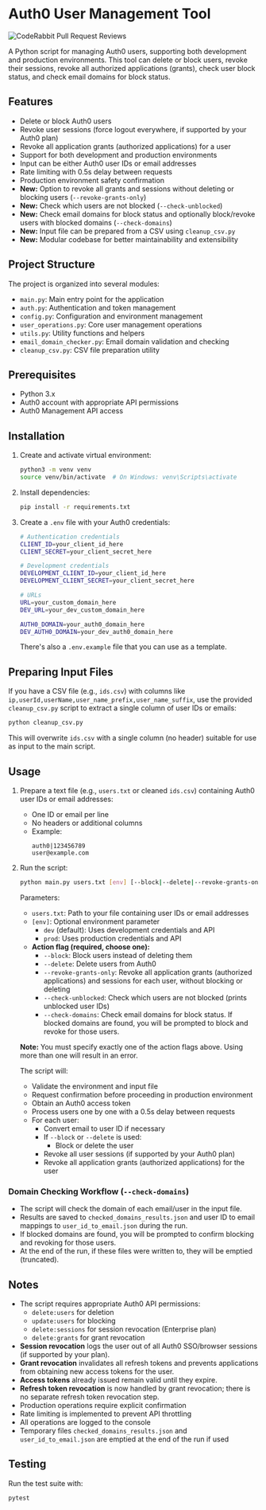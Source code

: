 # Auth0 User Management Tool

![CodeRabbit Pull Request Reviews](https://img.shields.io/coderabbit/prs/github/nikosalonen/deletepy?utm_source=oss&utm_medium=github&utm_campaign=nikosalonen%2Fdeletepy&labelColor=171717&color=FF570A&link=https%3A%2F%2Fcoderabbit.ai&label=CodeRabbit+Reviews)

A Python script for managing Auth0 users, supporting both development and production environments. This tool can delete or block users, revoke their sessions, revoke all authorized applications (grants), check user block status, and check email domains for block status.

## Features

- Delete or block Auth0 users
- Revoke user sessions (force logout everywhere, if supported by your Auth0 plan)
- Revoke all application grants (authorized applications) for a user
- Support for both development and production environments
- Input can be either Auth0 user IDs or email addresses
- Rate limiting with 0.5s delay between requests
- Production environment safety confirmation
- **New:** Option to revoke all grants and sessions without deleting or blocking users (`--revoke-grants-only`)
- **New:** Check which users are not blocked (`--check-unblocked`)
- **New:** Check email domains for block status and optionally block/revoke users with blocked domains (`--check-domains`)
- **New:** Input file can be prepared from a CSV using `cleanup_csv.py`
- **New:** Modular codebase for better maintainability and extensibility

## Project Structure

The project is organized into several modules:

- `main.py`: Main entry point for the application
- `auth.py`: Authentication and token management
- `config.py`: Configuration and environment management
- `user_operations.py`: Core user management operations
- `utils.py`: Utility functions and helpers
- `email_domain_checker.py`: Email domain validation and checking
- `cleanup_csv.py`: CSV file preparation utility

## Prerequisites

- Python 3.x
- Auth0 account with appropriate API permissions
- Auth0 Management API access

## Installation

1. Create and activate virtual environment:
   ```bash
   python3 -m venv venv
   source venv/bin/activate  # On Windows: venv\Scripts\activate
   ```

2. Install dependencies:
   ```bash
   pip install -r requirements.txt
   ```

3. Create a `.env` file with your Auth0 credentials:
   ```bash
   # Authentication credentials
   CLIENT_ID=your_client_id_here
   CLIENT_SECRET=your_client_secret_here

   # Development credentials
   DEVELOPMENT_CLIENT_ID=your_client_id_here
   DEVELOPMENT_CLIENT_SECRET=your_client_secret_here

   # URLs
   URL=your_custom_domain_here
   DEV_URL=your_dev_custom_domain_here

   AUTH0_DOMAIN=your_auth0_domain_here
   DEV_AUTH0_DOMAIN=your_dev_auth0_domain_here
   ```

   There's also a `.env.example` file that you can use as a template.

## Preparing Input Files

If you have a CSV file (e.g., `ids.csv`) with columns like `ip,userId,userName,user_name_prefix,user_name_suffix`, use the provided `cleanup_csv.py` script to extract a single column of user IDs or emails:

```bash
python cleanup_csv.py
```

This will overwrite `ids.csv` with a single column (no header) suitable for use as input to the main script.

## Usage

1. Prepare a text file (e.g., `users.txt` or cleaned `ids.csv`) containing Auth0 user IDs or email addresses:
   - One ID or email per line
   - No headers or additional columns
   - Example:
     ```
     auth0|123456789
     user@example.com
     ```

2. Run the script:
   ```bash
   python main.py users.txt [env] [--block|--delete|--revoke-grants-only|--check-unblocked|--check-domains]
   ```

   Parameters:
   - `users.txt`: Path to your file containing user IDs or email addresses
   - `[env]`: Optional environment parameter
     - `dev` (default): Uses development credentials and API
     - `prod`: Uses production credentials and API
   - **Action flag (required, choose one):**
     - `--block`: Block users instead of deleting them
     - `--delete`: Delete users from Auth0
     - `--revoke-grants-only`: Revoke all application grants (authorized applications) and sessions for each user, without blocking or deleting
     - `--check-unblocked`: Check which users are not blocked (prints unblocked user IDs)
     - `--check-domains`: Check email domains for block status. If blocked domains are found, you will be prompted to block and revoke for those users.

   **Note:** You must specify exactly one of the action flags above. Using more than one will result in an error.

   The script will:
   - Validate the environment and input file
   - Request confirmation before proceeding in production environment
   - Obtain an Auth0 access token
   - Process users one by one with a 0.5s delay between requests
   - For each user:
     - Convert email to user ID if necessary
     - If `--block` or `--delete` is used:
       - Block or delete the user
     - Revoke all user sessions (if supported by your Auth0 plan)
     - Revoke all application grants (authorized applications) for the user

### Domain Checking Workflow (`--check-domains`)

- The script will check the domain of each email/user in the input file.
- Results are saved to `checked_domains_results.json` and user ID to email mappings to `user_id_to_email.json` during the run.
- If blocked domains are found, you will be prompted to confirm blocking and revoking for those users.
- At the end of the run, if these files were written to, they will be emptied (truncated).

## Notes

- The script requires appropriate Auth0 API permissions:
  - `delete:users` for deletion
  - `update:users` for blocking
  - `delete:sessions` for session revocation (Enterprise plan)
  - `delete:grants` for grant revocation
- **Session revocation** logs the user out of all Auth0 SSO/browser sessions (if supported by your plan).
- **Grant revocation** invalidates all refresh tokens and prevents applications from obtaining new access tokens for the user.
- **Access tokens** already issued remain valid until they expire.
- **Refresh token revocation** is now handled by grant revocation; there is no separate refresh token revocation step.
- Production operations require explicit confirmation
- Rate limiting is implemented to prevent API throttling
- All operations are logged to the console
- Temporary files `checked_domains_results.json` and `user_id_to_email.json` are emptied at the end of the run if used

## Testing

Run the test suite with:
```bash
pytest
```
